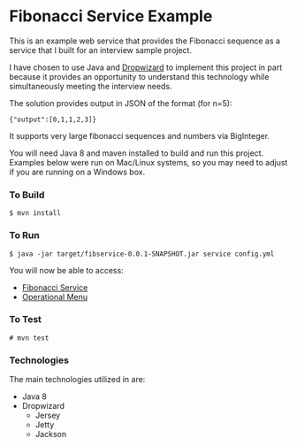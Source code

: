 Fibonacci Service Example
=========================

This is an example web service that provides the Fibonacci sequence as a service that I built for an interview sample project. 

I have chosen to use Java and [Dropwizard](http://www.dropwizard.io/0.9.1/docs/) to implement this project in part because it provides an opportunity to understand this technology while simultaneously meeting the interview needs. 

The solution provides output in JSON of the format (for n=5):

	{"output":[0,1,1,2,3]}

It supports very large fibonacci sequences and numbers via BigInteger.

You will need Java 8 and maven installed to build and run this project. Examples below were run on Mac/Linux systems, so you may need to adjust if you are running on a Windows box.

### To Build

	$ mvn install

### To Run

	$ java -jar target/fibservice-0.0.1-SNAPSHOT.jar service config.yml
	
You will now be able to access:

* [Fibonacci Service](http://localhost:8080/fibonacci?n=200)
* [Operational Menu](http://localhost:8081/)


### To Test

	# mvn test

### Technologies
The main technologies utilized in are:

* Java 8
* Dropwizard
	* Jersey
	* Jetty
	* Jackson

